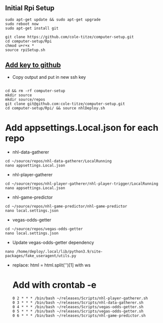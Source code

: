 ## Initial Rpi Setup
```
sudo apt-get update && sudo apt-get upgrade 
sudo reboot now
sudo apt-get install git
```
```
git clone https://github.com/cole-titze/computer-setup.git
cd computer-setup/Rpi
chmod u+r+x *
source rpiSetup.sh
```
## [Add key to github](https://docs.github.com/en/github/authenticating-to-github/adding-a-new-ssh-key-to-your-github-account)
+ Copy output and put in new ssh key
## 
```
cd && rm -rf computer-setup
mkdir source
mkdir source/repos
git clone git@github.com:cole-titze/computer-setup.git
cd computer-setup/Rpi/ && source nhlDeploy.sh
```
# Add appsettings.Local.json for each repo
+ nhl-data-gatherer
```
cd ~/source/repos/nhl-data-gatherer/LocalRunning
nano appsettings.Local.json
```
+ nhl-player-gatherer
```
cd ~/source/repos/nhl-player-gatherer/nhl-player-trigger/LocalRunning
nano appsettings.Local.json
```
+ nhl-game-predictor
```
cd ~/source/repos/nhl-game-predictor/nhl-game-predictor
nano local.settings.json
```
+ vegas-odds-getter
```
cd ~/source/repos/vegas-odds-getter
nano local.settings.json
```
+ Update vegas-odds-getter dependency
```
nano /home/deploy/.local/lib/python3.9/site-packages/fake_useragent/utils.py
```
+ replace: html = html.split('<table class="w3-table-all notranslate">')[1] with ws
# Add with crontab -e
```
0 2 * * * /bin/bash ~/releases/Scripts/nhl-player-gatherer.sh
0 3 * * * /bin/bash ~/releases/Scripts/nhl-data-gatherer.sh
0 4 * * * /bin/bash ~/releases/Scripts/vegas-odds-getter.sh
0 5 * * * /bin/bash ~/releases/Scripts/vegas-odds-getter.sh
0 6 * * * /bin/bash ~/releases/Scripts/nhl-game-predictor.sh
```